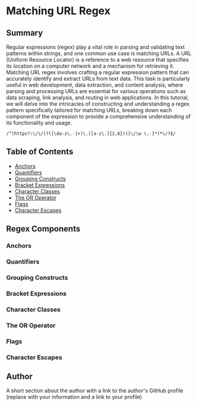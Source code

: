 # Matching URL Regex



## Summary
Regular expressions (regex) play a vital role in parsing and validating text patterns within strings, and one common use case is matching URLs. A URL (Uniform Resource Locator) is a reference to a web resource that specifies its location on a computer network and a mechanism for retrieving it. Matching URL regex involves crafting a regular expression pattern that can accurately identify and extract URLs from text data. This task is particularly useful in web development, data extraction, and content analysis, where parsing and processing URLs are essential for various operations such as data scraping, link analysis, and routing in web applications. In this tutorial, we will delve into the intricacies of constructing and understanding a regex pattern specifically tailored for matching URLs, breaking down each component of the expression to provide a comprehensive understanding of its functionality and usage.


`/^(https?:\/\/)?([\da-z\.-]+)\.([a-z\.]{2,6})([\/\w \.-]*)*\/?$/`

## Table of Contents

- [Anchors](#anchors)
- [Quantifiers](#quantifiers)
- [Grouping Constructs](#grouping-constructs)
- [Bracket Expressions](#bracket-expressions)
- [Character Classes](#character-classes)
- [The OR Operator](#the-or-operator)
- [Flags](#flags)
- [Character Escapes](#character-escapes)

## Regex Components

### Anchors

### Quantifiers

### Grouping Constructs

### Bracket Expressions

### Character Classes

### The OR Operator

### Flags

### Character Escapes

## Author

A short section about the author with a link to the author's GitHub profile (replace with your information and a link to your profile)
